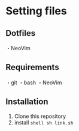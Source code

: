 # Setting files
## Dotfiles
・NeoVim
## Requirements
・git
・bash
・NeoVim
## Installation
1. Clone this repository
2. install ```shell sh link.sh```
